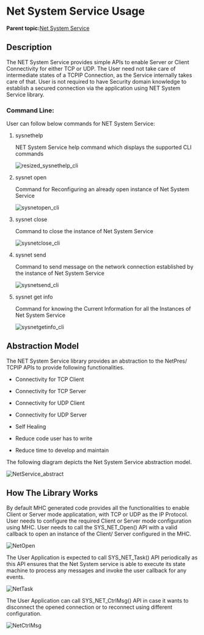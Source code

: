 # Net System Service Usage

**Parent topic:**[Net System Service](GUID-F15AF9B8-740F-41C4-BFC2-850D793F858B.md)

## Description

The NET System Service provides simple APIs to enable Server or Client Connectivity for either TCP or UDP. The User need not take care of intermediate states of a TCPIP Connection, as the Service internally takes care of that. User is not required to have Security domain knowledge to establish a secured connection via the application using NET System Service library.

### Command Line:

User can follow below commands for NET System Service:

1.  sysnethelp

    NET System Service help command which displays the supported CLI commands

    ![resized_sysnethelp_cli](resources/images/GUID-618D738A-8E28-4701-8581-6219F069C597-low.png)

2.  sysnet open

    Command for Reconfiguring an already open instance of Net System Service

    ![sysnetopen_cli](resources/images/GUID-AAE01567-0DE8-48F2-994E-7728CA152143-low.png)

3.  sysnet close

    Command to close the instance of Net System Service

    ![sysnetclose_cli](resources/images/GUID-FB69D02F-5311-456C-ADB8-35F51DB2024A-low.png)

4.  sysnet send

    Command to send message on the network connection established by the instance of Net System Service

    ![sysnetsend_cli](resources/images/GUID-E8038696-A39E-4AB2-9157-CB07193A6BB4-low.png)

5.  sysnet get info

    Command for knowing the Current Information for all the Instances of Net System Service

    ![sysnetgetinfo_cli](resources/images/GUID-AE5D7C77-8394-4221-92BB-05E23BAF17F3-low.png)


## Abstraction Model

The NET System Service library provides an abstraction to the NetPres/ TCPIP APIs to provide following functionalities.

-   Connectivity for TCP Client

-   Connectivity for TCP Server

-   Connectivity for UDP Client

-   Connectivity for UDP Server

-   Self Healing

-   Reduce code user has to write

-   Reduce time to develop and maintain


The following diagram depicts the Net System Service abstraction model.

![NetService_abstract](resources/images/GUID-A871FE87-8CAD-4B5F-BDAB-F42F10D509E5-low.png)

## How The Library Works

By default MHC generated code provides all the functionalities to enable Client or Server mode applicatation, with TCP or UDP as the IP Protocol. User needs to configure the required Client or Server mode configuration using MHC. User needs to call the SYS\_NET\_Open\(\) API with a valid callback to open an instance of the Client/ Server configured in the MHC.

![NetOpen](resources/images/GUID-5EC3D05A-E0ED-41EB-A91C-6153AFEBE4E2-low.png)

The User Application is expected to call SYS\_NET\_Task\(\) API periodically as this API ensures that the Net System service is able to execute its state machine to process any messages and invoke the user callback for any events.

![NetTask](resources/images/GUID-404699B4-AE98-42BC-A7DC-1EC5219135AE-low.png)

The User Application can call SYS\_NET\_CtrlMsg\(\) API in case it wants to disconnect the opened connection or to reconnect using different configuration.

![NetCtrlMsg](resources/images/GUID-7EECAB8D-F9DF-461C-B16D-3ADC4E2AF387-low.png)

